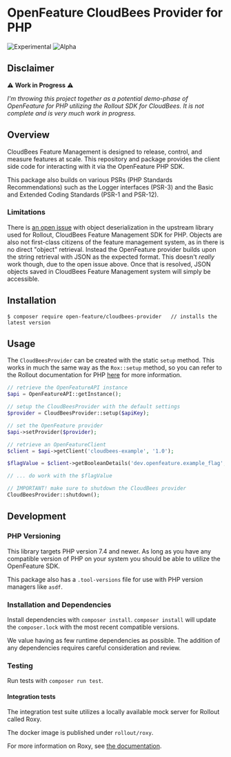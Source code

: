 # OpenFeature CloudBees Provider for PHP

![Experimental](https://img.shields.io/badge/experimental-breaking%20changes%20allowed-yellow)
![Alpha](https://img.shields.io/badge/alpha-release-red)

## Disclaimer

:warning: **Work in Progress** :warning:

_I'm throwing this project together as a potential demo-phase of OpenFeature for PHP utilizing the Rollout SDK for CloudBees. It is not complete and is very much work in progress._

## Overview

CloudBees Feature Management is designed to release, control, and measure features at scale. This repository and package provides the client side code for interacting with it via the OpenFeature PHP SDK.

This package also builds on various PSRs (PHP Standards Recommendations) such as the Logger interfaces (PSR-3) and the Basic and Extended Coding Standards (PSR-1 and PSR-12).

### Limitations

There is [an open issue](https://github.com/rollout/rox-php/issues/37) with object deserialization in the upstream library used for Rollout, CloudBees Feature Management SDK for PHP. Objects are also not first-class citizens of the feature management system, as in there is no direct "object" retrieval. Instead the OpenFeature provider builds upon the string retrieval with JSON as the expected format. This doesn't _really_ work though, due to the open issue above. Once that is resolved, JSON objects saved in CloudBees Feature Management system will simply be accessible.

## Installation

```
$ composer require open-feature/cloudbees-provider   // installs the latest version
```

## Usage

The `CloudBeesProvider` can be created with the static `setup` method. This works in much the same way as the `Rox::setup` method, so you can refer to the Rollout documentation for PHP [here](https://docs.cloudbees.com/docs/cloudbees-feature-management/latest/getting-started/php-sdk) for more information.

```php
// retrieve the OpenFeatureAPI instance
$api = OpenFeatureAPI::getInstance();

// setup the CloudBeesProvider with the default settings
$provider = CloudBeesProvider::setup($apiKey);

// set the OpenFeature provider
$api->setProvider($provider);

// retrieve an OpenFeatureClient
$client = $api->getClient('cloudbees-example', '1.0');

$flagValue = $client->getBooleanDetails('dev.openfeature.example_flag', true, null, null);

// ... do work with the $flagValue

// IMPORTANT! make sure to shutdown the CloudBees provider
CloudBeesProvider::shutdown();

```

## Development

### PHP Versioning

This library targets PHP version 7.4 and newer. As long as you have any compatible version of PHP on your system you should be able to utilize the OpenFeature SDK.

This package also has a `.tool-versions` file for use with PHP version managers like `asdf`.

### Installation and Dependencies

Install dependencies with `composer install`. `composer install` will update the `composer.lock` with the most recent compatible versions.

We value having as few runtime dependencies as possible. The addition of any dependencies requires careful consideration and review.

### Testing

Run tests with `composer run test`.

#### Integration tests

The integration test suite utilizes a locally available mock server for Rollout called Roxy.

The docker image is published under `rollout/roxy`.

For more information on Roxy, see [the documentation](https://docs.cloudbees.com/docs/cloudbees-feature-management/latest/debugging/microservices-automated-testing-and-local-development#_running_roxy).